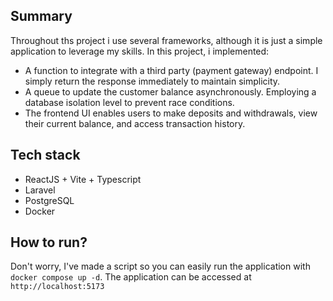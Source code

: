 ## Summary
Throughout ths project i use several frameworks, although it is just a simple application to leverage my skills. In this project, i implemented:
- A function to integrate with a third party (payment gateway) endpoint. I simply return the response immediately to maintain simplicity.
- A queue to update the customer balance asynchronously. Employing a database isolation level to prevent race conditions.
- The frontend UI enables users to make deposits and withdrawals, view their current balance, and access transaction history.

## Tech stack
- ReactJS + Vite + Typescript
- Laravel
- PostgreSQL
- Docker

## How to run?
Don't worry, I've made a script so you can easily run the application with `docker compose up -d`. The application can be accessed at `http://localhost:5173`

